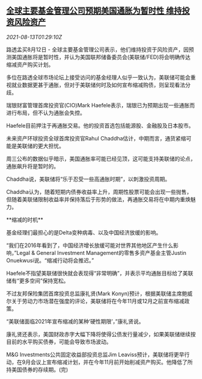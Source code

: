 <!--1628820062000-->
[全球主要基金管理公司预期美国通胀为暂时性 维持投资风险资产](https://cn.reuters.com/article/fund-managers-forecast-usa-inflation-081-idCNKBS2FE040)
------

<div><i>2021-08-13T01:29:10Z</i></div><p>路透孟买8月12日 - 全球主要基金管理公司表示，他们维持投资于风险资产，因预测美国通胀将是暂时性，并认为美国联邦储备委员会(美联储/FED)将会明确传达缩减资产购买计划。</p><p>多位在路透全球市场论坛上接受访问的基金经理人似乎一致认为，美联储可能会重视就业数据更甚于通胀，但对于美联储何时及如何宣布缩减购债，则呈现看法分歧。</p><p>瑞银财富管理首席投资官(CIO)Mark Haefele表示，瑞银已为预期出现一些通胀而进行布局，但不认为通胀会失控。</p><p>Haefele目前押注于再通胀交易。他的投资首选包括能源股、金融股及日本股市。</p><p>未来资产环球投资全球首席投资官Rahul Chaddha估计，中期而言，通货紧缩可能是美联储的更大担忧。</p><p>周三公布的数据似乎暗示，美国通胀率可能已经见顶，这可能支持美联储的论点，通胀飙升将是暂时的。</p><p>Chaddha说，美联储将“乐于忍受一些高通胀时期”，以刺激投资周期。</p><p>Chaddha认为，随着短期内债券收益率上升，周期性股票可能会出现一些抛售，但随着美联储限制收益率并保持落后于形势的做法，再通胀交易将在中期内重焕魅力。</p><p>**缩减的时机**</p><p>基金经理们最担心的是Delta变种病毒、以及中国经济放缓的影响。</p><p>“我们在2016年看到了，中国经济增长放缓可能对世界其他地区产生什么影响，”Legal &amp; General Investment Management的零售多资产基金主管Justin Onuekwusi说。“缩减行动将会推迟。”</p><p>Haefele不指望美联储很快就会表现得“非常明确”，并表示平均通胀目标给了美联储有“更多空间”保持宽松。</p><p>不过友邦保险集团首席投资总监康礼贤(Mark Konyn)预计，根据美联储主席鲍威尔关于劳动力市场潜在强度的评论，美联储将在今年11月或12月之前宣布缩减政策。</p><p>“美联储面临2021年宣布缩减的某种‘硬性期限’，”康礼贤说。</p><p>康礼贤还表示，美国财政赤字大幅下降将使得公债发行量减少，如果美联储继续按目前的水平购买债券，可能会导致市场波动。</p><p>M&amp;G Investments公共固定收益部投资总监Jim Leaviss预计，美联储将更早行动，在9月会议上宣布缩减计划，并在今年11月前开始削减资产购买。他降低了所持美国债券的存续期。(完)</p>
